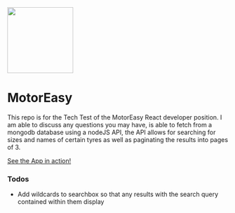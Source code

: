 <img src="https://cdn.am-online.com/media/1/root/motoreasy-logo-aw_w1200.png" width="150"/>

#  MotorEasy

This repo is for the Tech Test of the MotorEasy React developer position.
I am able to discuss any questions you may have, is able to fetch from a mongodb database using a nodeJS API, the API allows for searching for sizes and names of certain tyres as well as paginating the results into pages of 3.

<a href="https://motoreasyreact.herokuapp.com/">See the App in action!</a>

### Todos
 -  Add wildcards to searchbox so that any results with the search query contained within them display
